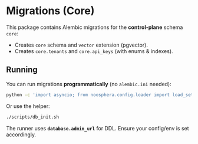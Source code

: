 # Migrations (Core)

This package contains Alembic migrations for the **control-plane** schema `core`:

- Creates `core` schema and `vector` extension (pgvector).
- Creates `core.tenants` and `core.api_keys` (with enums & indexes).

## Running

You can run migrations **programmatically** (no `alembic.ini` needed):

```bash
python -c 'import asyncio; from noosphera.config.loader import load_settings; from noosphera.db.engine import run_core_migrations; asyncio.run(run_core_migrations(load_settings()))'
```

Or use the helper:

```bash
./scripts/db_init.sh
```

The runner uses **`database.admin_url`** for DDL. Ensure your config/env is set accordingly.

